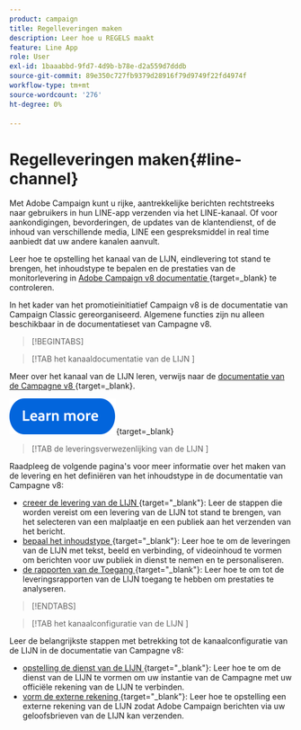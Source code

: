 ```yaml
---
product: campaign
title: Regelleveringen maken
description: Leer hoe u REGELS maakt
feature: Line App
role: User
exl-id: 1baaabbd-9fd7-4d9b-b78e-d2a559d7dddb
source-git-commit: 89e350c727fb9379d28916f79d9749f22fd4974f
workflow-type: tm+mt
source-wordcount: '276'
ht-degree: 0%

---
```


# Regelleveringen maken{#line-channel}

Met Adobe Campaign kunt u rijke, aantrekkelijke berichten rechtstreeks naar gebruikers in hun LINE-app verzenden via het LINE-kanaal. Of voor aankondigingen, bevorderingen, de updates van de klantendienst, of de inhoud van verschillende media, LINE een gespreksmiddel in real time aanbiedt dat uw andere kanalen aanvult.

Leer hoe te opstelling het kanaal van de LIJN, eindlevering tot stand te brengen, het inhoudstype te bepalen en de prestaties van de monitorlevering in [&#x200B; Adobe Campaign v8 documentatie &#x200B;](https://experienceleague.adobe.com/en/docs/campaign/campaign-v8/send/line.md){target=_blank} te controleren.

In het kader van het promotieinitiatief Campaign v8 is de documentatie van Campaign Classic gereorganiseerd. Algemene functies zijn nu alleen beschikbaar in de documentatieset van Campagne v8.

>[!BEGINTABS]

>[!TAB  het kanaaldocumentatie van de LIJN ]

Meer over het kanaal van de LIJN leren, verwijs naar de [&#x200B; documentatie van de Campagne v8 &#x200B;](https://experienceleague.adobe.com/en/docs/campaign/campaign-v8/send/line.html){target=_blank}.


[![afbeelding](../../assets/do-not-localize/learn-more-button.svg)](https://experienceleague.adobe.com/en/docs/campaign/campaign-v8/send/emails/email){target=_blank}


>[!TAB  de leveringsverwezenlijking van de LIJN ]

Raadpleeg de volgende pagina&#39;s voor meer informatie over het maken van de levering en het definiëren van het inhoudstype in de documentatie van Campagne v8:

* [&#x200B; creeer de levering van de LIJN &#x200B;](https://experienceleague.adobe.com/en/docs/campaign/campaign-v8/send/line.md#creating-the-delivery){target="_blank"}: Leer de stappen die worden vereist om een levering van de LIJN tot stand te brengen, van het selecteren van een malplaatje en een publiek aan het verzenden van het bericht.
* [&#x200B; bepaal het inhoudstype &#x200B;](https://experienceleague.adobe.com/en/docs/campaign/campaign-v8/send/line.md#defining-the-content){target="_blank"}: Leer hoe te om de leveringen van de LIJN met tekst, beeld en verbinding, of videoinhoud te vormen om berichten voor uw publiek in dienst te nemen en te personaliseren.
* [&#x200B; de rapporten van de Toegang &#x200B;](https://experienceleague.adobe.com/en/docs/campaign/campaign-v8/send/line.md#accessing-reports){target="_blank"}: Leer hoe te om tot de leveringsrapporten van de LIJN toegang te hebben om prestaties te analyseren.


>[!ENDTABS]



>[!TAB  het kanaalconfiguratie van de LIJN ]

Leer de belangrijkste stappen met betrekking tot de kanaalconfiguratie van de LIJN in de documentatie van Campagne v8:

* [&#x200B; opstelling de dienst van de LIJN &#x200B;](https://experienceleague.adobe.com/en/docs/campaign/campaign-v8/send/line.md#configure-line-service){target="_blank"}: Leer hoe te om de dienst van de LIJN te vormen om uw instantie van de Campagne met uw officiële rekening van de LIJN te verbinden.
* [&#x200B; vorm de externe rekening &#x200B;](https://experienceleague.adobe.com/en/docs/campaign/campaign-v8/send/line.md#configure-line-external){target="_blank"}: Leer hoe te opstelling een externe rekening van de LIJN zodat Adobe Campaign berichten via uw geloofsbrieven van de LIJN kan verzenden.

